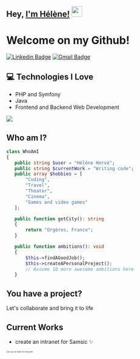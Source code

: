 ## Hey, [I'm Hélène!]() <img src="https://media.giphy.com/media/hvRJCLFzcasrR4ia7z/giphy.gif" width="28px" height="28px">

<h1>Welcome on my Github!</h1> 

[![Linkedin Badge](https://img.shields.io/badge/LinkedIn-0077B5?style=for-the-badge&logo=linkedin&logoColor=white)]([https://www.linkedin.com/in/h%C3%A9l%C3%A8ne-herv%C3%A9/]) 
[![Gmail Badge](https://img.shields.io/badge/helene.herve@outlook.com-D14836?style=for-the-badge&logo=gmail&logoColor=white)](mailto:helene.herve@outlook.com)

## :computer: Technologies I Love
* PHP and Symfony
* Java
* Frontend and Backend Web Development

<img src = "https://github-readme-stats.vercel.app/api/top-langs/?username=HeleneHinde&layout=compact">

## Who am I?
 ```php
class WhoAmI
{
    public string $user = "Hélène Hervé";
    public string $currentWork = "Writing code";
    public array $hobbies = [
        "Coding",
        "Travel",
        "Theater",
        "Cinema",
        "Games and video games"
    ];

    public function getCity(): string
    {
        return "Orgères, France";
    }

    public function ambitions(): void
    {
        $this->findAGoodJob();
        $this->createAPersonalProject();
        // Assume 10 more awesome ambitions here
    }
 ```

## You have a project?
Let's collaborate and bring it to life

## Current Works
 * create an intranet for Samsic ✨

<p style="font-size: 5px ">Ceci est un texte en tout petit.</p>

<!--
**HeleneHinde/HeleneHinde** is a ✨ _special_ ✨ repository because its `README.md` (this file) appears on your GitHub profile.

Here are some ideas to get you started:

- 🔭 I’m currently working on ...
- 🌱 I’m currently learning ...
- 👯 I’m looking to collaborate on ...
- 🤔 I’m looking for help with ...
- 💬 Ask me about ...
- 📫 How to reach me: ...
- 😄 Pronouns: ...
- ⚡ Fun fact: ...
-->
